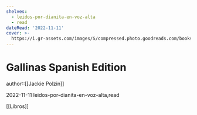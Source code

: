 ```yaml
---
shelves:
  - leidos-por-dianita-en-voz-alta
  - read
dateRead: '2022-11-11'
cover: >-
  https://i.gr-assets.com/images/S/compressed.photo.goodreads.com/books/1644138779l/60316090._SY475_.jpg
---
```

# Gallinas Spanish Edition

author::[[Jackie Polzin]]

2022-11-11
leidos-por-dianita-en-voz-alta,read

[[Libros]]